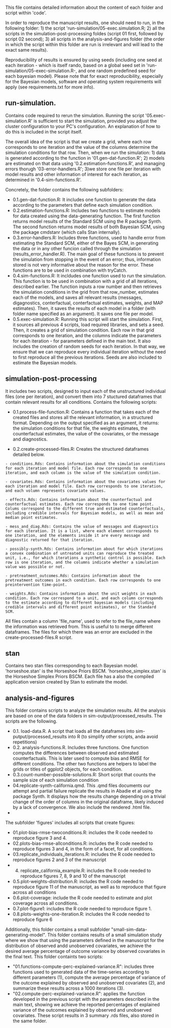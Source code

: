 This file contains detailed information about the content of each folder and script within 'code'.

In order to reproduce the manuscript results, one should need to run, in the following folder: 1) the script 'run-simulation/05-exec.simulation.R; 2) all the scripts in the simulation-post-processing foldes (script 01 first, followed by script 02 second); 3) all scripts in the analysis-and-figures folder (the order in which the script within this folder are run is irrelevant and will lead to the exact same results).

Reproducibility of results is ensured by using seeds (including one seed at each iteration - which is itself rando, based on a global seed set in 'run-simulation/05-exec-simulation.R-, and one random predefined seed for each bayesian model). Please note that for exact reproducibility, especially for the Bayesian models, software and operating system requirements will apply (see requirements.txt for more info).

## run-simulation. 

Contains code required to rerun the simulation. Running the script '05.exec-simulation.R' is sufficient to start the simulation, provided you adjust the cluster configuration to your PC's configuration. An explanation of how to do this is included in the script itself. 

The overall idea of the script is that we create a grid, where each row corresponds to one iteration and the value of the columns determine the simulation conditions for that row. Then, when we run the simulation: 1) data is generated according to the function in '01.gen-dat-function.R'; 2) models are estimated on that data using '0.2.estimation-functions.R', and managing errors thorugh '03-error-handlers.R'; 3)we store one file per iteration with model results and other information of interest for each iteration, as determined in '0.4-sim-functions.R'.

Concretely, the folder contains the following subfolders:
  - 0.1.gen-dat-function.R: It includes one function to generate the data according to the parameters that define each simulation condition.
  - 0.2.estimation-functions.R: Includes two functions to estimate models for data created using the data-generating function. The first function returns model results of the Standard SCM using the R package Synth. The second function returns model results of both Bayesian SCM, using the package cmdstanr (which calls Stan internally).
  - 0.3.error-handlers.R: Includes three functions, used to handle error from estimating the Standard SCM, either of the Bayes SCM, in generating the data or in any other funcion called through the simulation (results_error_handler.R). The main goal of these functions is to prevent the simulation from stopping in the event of an error; thus, information stored is not very informative about the reason for the error. These functions are to be used in combination with tryCatch.
  - 0.4.sim-functions.R: It incldudes one function used to run the simulation. This function is to be used in combination with a grid of all iterations, described earlier. The function inputs a row number and then retrieves the simulation conditions in the grid from that row_number, estimates each of the models, and saves all relevant results (messages, digagnostics, conterfactual, conterfactual estimates, weights, and MAP estimates). Then, it saves the results of each model in a folder (with folder name specified as an argument). It saves one file per model.
  - 0.5.exec-simulation.R: Running this script will start the simulation. First, it sources all previous 4 scripts, load required libraries, and sets a seed. Then, it creates a grid of simulation condition. Each row in that grid corresponds to one iteration, and the columns indicate the parameters for each iteration - for parameters defined in the main text. It also includes the creation of random seeds for each iteration. In that way, we ensure that we can reproduce every individual iteration without the need to first reproduce all the previous iterations. Seeds are also included to estimate the Bayesian models.

## simulation-post-processing

It includes two scripts, designed to input each of the unstructured individual files (one per iteration), and convert them into 7 stuctured dataframes that contain relevant results for all conditions. Contains the following scripts:

   - 0.1.process-file-function.R: Contains a function that takes each of the created files and stores all the relevant information, in a structured format. Depending on the output specified as an argument, it returns: the simulation conditions for that file, the weights estimates, the counterfactual estimates, the value of the covariates, or the message and diagnostics. 

   - 0.2.create-processed-files.R: Creates the structured dataframes detailed below.

   	- conditions.Rds: Contains information about the simulation conditions for each iteration and model file. Each row corresponds to one iteration, and each column is the value of the simulation condition.

	- covariates.Rds: Contains information about the covariates values for each iteration and model file. Each row corresponds to one iteration, and each volumn represents covariate values.

	- effects.Rds: Contains information about the counterfactual and counterfactual estimates. Each row corresponds to one time point. Colums correspond to the different true and estimated counterfactuals, including credible intervals for Bayesian models, as well as mean and median point estimates.

	- mess_and_diag.Rds: Contains the value of messages and diagnostics for each iteration. It is a list, where each element corresponds to one iteration, and the elements inside it are every message and diagnostic returned for that iteration.

	- possibly-synth.Rds: Contains information about for which iterations a convex combination of untreated units can reproduce the treated unit, i.e., for which iterations a synthetic control is possible. Each row is one iteration, and the columns indicate whether a simulation value was possible or not.

	- pretreatment_outcomes.Rds: Contains information about the pretreatment outcomes in each condition. Each row corresponds to one preintervention time-point.
 
	- weights.Rds: Contains information about the unit weights in each condition. Each row correspond to a unit, and each column corresponds to the estimate according to different bayesian models (including credible intervals and different point estimates), or the Standard SCM.

All files contain a column 'file_name', used to refer to the file_name where the information was retrieved from. This is useful to to merge different dataframes. The files for which there was an error are excluded in the create-processed-files.R script.

## stan

Contains two stan files corresponding to each Bayesian model. 'horseshoe.stan' is the Horseshoe Priors BSCM. 'horseshoe_simplex.stan' is the Horseshoe Simplex Priors BSCM. Each file has a also the compiled application version created by Stan to estimate the model.

## analysis-and-figures

This folder contains scripts to analyze the simulation results. All the analysis are based on one of the data folders in sim-output/processed_results. The scripts are the following.

  - 0.1. load-data.R. A script that loads all the dataframes into sim-putput/processed_results into R (to simplify other scripts, anda avoid repetitions)
  - 0.2. analysis-functions.R. Includes three functions. One function computes the differences between observed and estimated counterfactuals. This is later used to compute bias and RMSE for different conditions. The other two functions are helpers to label the grids or titles of ggplot2 objects, for each condition.
  - 0.3.count-number-possible-solutions.R: Short script that counts the sample size of each simulation condition
  - 04.replicate-synth-california.qmd. This .qmd files documents our attempt and partial failure replicate the results in Abadie et al using the package Synth. It displays how the results change depending on a trivial change of the order of columns in the original dataframe, likely induced by a lack of convergence. We also include the rendered .html file.
  - 
The subfolder 'figures' includes all scripts that create figures:

  - 01.plot-bias-rmse-twoconditions.R: includes the R code needed to reproduce figure 3 and 4.
  - 02.plots-bias-rmse-allconditions.R: includes the R code needed to reproduce figures 3 and 4, in the form of a facet, for all conditions.
  - 03.replicate_individuals_iterations.R: includes the R code needed to reproduce figures 2 and 3 of the manuscript
  - 04. replicate_california_example.R: includes the R code needed to reproduce figures 7, 8, 9 and 10 of the manuscript
  - 0.5.plot-weights-distribution.R: includes the R code needed to reproduce figure 11 of the manuscript, as well as to reproduce that figure across all conditions
  - 0.6.plot-coverage: include the R code needed to estimate and plot coverage across all conditions. 
  - 0.7.plot-figure1: includes the R code needed to reproduce figure 1.
  - 0.8.plots-weights-one-iteration.R: includes the R code needed to reproduce figure 6

Additionally, this folder contains a small subfolder "small-sim-data-generating-model". This folder contains results of a small simulation study where we show that using the parameters defined in the manuscript for the distribution of observed andd unobserved covariates, we achieve the desired average percentage of outcome variance by observed covariates in the final text. This folder containts two scripts:
  - "01.functions-compute-perc-explained-variance.R": includes three functions used to generated data of the time-series according to different parameters (1), compute the average percentage of variance of the outcome explained by observed and unobserved covariates (2), and summarize these results across a 1000 iterations (3).
  - "02.compute-perc-explained-variance.R": applies the function developed in the previous script with the parameters described in the main text, showing we achieve the reported percentages of explained variance of the outcomes explained by observed and unobserved covariates. These script results in 3 summary .rds files, also stored in the same folder.

